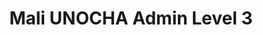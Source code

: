---
title: Mali UNOCHA Admin Level 3
categories: 
    - data
geography: mali
partner: unocha
cat: logistics
year: unknown
layer: ocha-cod.mali-admin3-unknown-date
api:
embed:
source: UNOCHA   
license: Public Domain
updated: 3/28/2012
description: This layer depicts the third level administrative borders for Mali. Data obtained from the [UN Office for the Coordination of Humanitarian Affairs (UN OCHA)](http://www.unocha.org/)
downloads:
    - type: shapefile
      link: http://dl.dropbox.com/u/72717685/ocha-mali-admin3.zip
    - type: sqlite
      link: http://dl.dropbox.com/u/72717685/ocha-mali-admin3.sqlite.zip
---